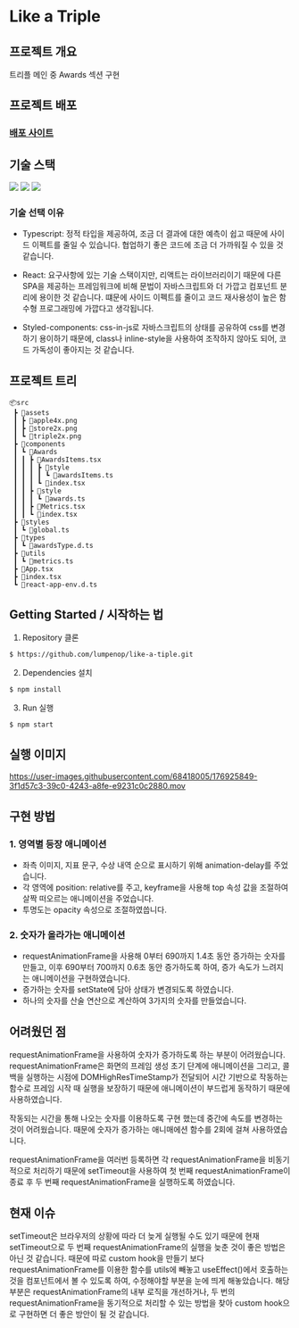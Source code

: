 # Like a Triple

## 프로젝트 개요
트리플 메인 중 Awards 섹션 구현

## 프로젝트 배포

### [배포 사이트](https://like-a-tiple.vercel.app/)

## 기술 스택
  <img src="https://img.shields.io/badge/TypeScript-v4.7.4?logoColor=#3178C6"/>
  <img src="https://img.shields.io/badge/React-v18.2.0?logoColor=#61DAFB"/>
  <img src="https://img.shields.io/badge/'styled-components'-v5.3.5?logoColor=#DB7093"/>
  


### 기술 선택 이유
- Typescript: 정적 타입을 제공하여, 조금 더 결과에 대한 예측이 쉽고 때문에 사이드 이펙트를 줄일 수 있습니다. 협업하기 좋은 코드에 조금 더 가까워질 수 있을 것 같습니다.

- React: 요구사항에 있는 기술 스택이지만, 리액트는 라이브러리이기 때문에 다른 SPA을 제공하는 프레임워크에 비해 문법이 자바스크립트와 더 가깝고
  컴포넌트 분리에 용이한 것 같습니다. 떄문에 사이드 이펙트를 줄이고 코드 재사용성이 높은 함수형 프로그래밍에 가깝다고 생각됩니다. 
  
- Styled-components: css-in-js로 자바스크립트의 상태를 공유하여 css를 변경하기 용이하기 때문에, 
  class나 inline-style을 사용하여 조작하지 않아도 되어, 코드 가독성이 좋아지는 것 같습니다.

## 프로젝트 트리

```
📦src
 ┣ 📂assets
 ┃ ┣ 📜apple4x.png
 ┃ ┣ 📜store2x.png
 ┃ ┗ 📜triple2x.png
 ┣ 📂components
 ┃ ┗ 📂Awards
 ┃ ┃ ┣ 📂AwardsItems.tsx
 ┃ ┃ ┃ ┣ 📂style
 ┃ ┃ ┃ ┃ ┗ 📜awardsItems.ts
 ┃ ┃ ┃ ┗ 📜index.tsx
 ┃ ┃ ┣ 📂style
 ┃ ┃ ┃ ┗ 📜awards.ts
 ┃ ┃ ┣ 📜Metrics.tsx
 ┃ ┃ ┗ 📜index.tsx
 ┣ 📂styles
 ┃ ┗ 📜global.ts
 ┣ 📂types
 ┃ ┗ 📜awardsType.d.ts
 ┣ 📂utils
 ┃ ┗ 📜metrics.ts
 ┣ 📜App.tsx
 ┣ 📜index.tsx
 ┗ 📜react-app-env.d.ts
```

## Getting Started / 시작하는 법

1. Repository 클론
```sh
$ https://github.com/lumpenop/like-a-tiple.git
```

2. Dependencies 설치
```sh
$ npm install
```

3. Run 실행
```sh
$ npm start
```

## 실행 이미지

https://user-images.githubusercontent.com/68418005/176925849-3f1d57c3-39c0-4243-a8fe-e9231c0c2880.mov

## 구현 방법
### 1. 영역별 등장 애니메이션
  - 좌측 이미지, 지표 문구, 수상 내역 순으로 표시하기 위해 animation-delay를 주었습니다.
  - 각 영역에 position: relative를 주고, keyframe을 사용해 top 속성 값을 조절하여 살짝 떠오르는 애니메이션을 주었습니다.
  - 투명도는 opacity 속성으로 조절하였씁니다.
### 2. 숫자가 올라가는 애니메이션
  - requestAnimationFrame을 사용해 0부터 690까지 1.4초 동안 증가하는 숫자를 만들고, 이후 690부터 700까지 0.6초 동안 증가하도록 하여, 증가 속도가 느려지는 애니메이션을 구현하였습니다.
  - 증가하는 숫자를 setState에 담아 상태가 변경되도록 하였습니다.
  - 하나의 숫자를 산술 연산으로 계산하여 3가지의 숫자를 만들었습니다.
  
## 어려웠던 점
requestAnimationFrame을 사용하여 숫자가 증가하도록 하는 부분이 어려웠습니다.
requestAnimationFrame은 화면의 프레임 생성 초기 단계에 애니메이션을 그리고, 콜백을 실행하는 시점에 DOMHighResTimeStamp가 전달되어 시간 기반으로 작동하는 함수로 프레임 시작 때 실행을 보장하기 때문에 애니메이션이 부드럽게 동작하기 때문에 사용하였습니다.

작동되는 시간을 통해 나오는 숫자를 이용하도록 구현 했는데 중간에 속도를 변경하는 것이 어려웠습니다.
때문에 숫자가 증가하는 애니매에션 함수를 2회에 걸쳐 사용하였습니다.

requestAnimationFrame을 여러번 등록하면 각 requestAnimationFrame을 비동기적으로 처리하기 때문에
setTimeout을 사용하여 첫 번째 requestAnimationFrame이 종료 후 두 번째 requestAnimationFrame을 실행하도록 하였습니다.


## 현재 이슈
setTimeout은 브라우저의 상황에 따라 더 늦게 실행될 수도 있기 때문에 현재 setTimeout으로 두 번째 requestAnimationFrame의 실행을 늦춘 것이 좋은 방법은 아닌 것 같습니다. 
때문에 따로 custom hook을 만들기 보다 requestAnimationFrame를 이용한 함수를 utils에 빼놓고
useEffect()에서 호출하는 것을 컴포넌트에서 볼 수 있도록 하여, 수정해야할 부분을 눈에 띄게 해놓았습니다.
해당 부분은 requestAnimationFrame의 내부 로직을 개선하거나, 두 번의 requestAnimationFrame을 동기적으로 처리할 수 있는 방법을 찾아
custom hook으로 구현하면 더 좋은 방안이 될 것 같습니다.
